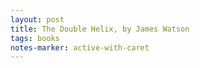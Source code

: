 ```yaml
---
layout: post
title: The Double Helix, by James Watson
tags: books
notes-marker: active-with-caret
---
```

